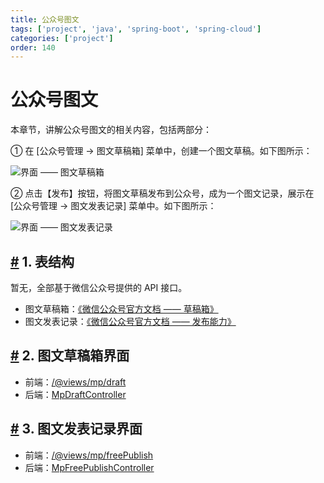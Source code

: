 ```yaml
---
title: 公众号图文
tags: ['project', 'java', 'spring-boot', 'spring-cloud']
categories: ['project']
order: 140
---
```

# 公众号图文

本章节，讲解公众号图文的相关内容，包括两部分：

 ① 在 [公众号管理 -> 图文草稿箱] 菜单中，创建一个图文草稿。如下图所示：

 ![界面 —— 图文草稿箱](https://cloud.iocoder.cn/img/%E5%85%AC%E4%BC%97%E5%8F%B7%E6%89%8B%E5%86%8C/%E5%85%AC%E4%BC%97%E5%8F%B7%E5%9B%BE%E6%96%87/%E7%95%8C%E9%9D%A2-%E5%9B%BE%E6%96%87%E8%8D%89%E7%A8%BF%E7%AE%B1.png)

 ② 点击【发布】按钮，将图文草稿发布到公众号，成为一个图文记录，展示在 [公众号管理 -> 图文发表记录] 菜单中。如下图所示：

 ![界面 —— 图文发表记录](https://cloud.iocoder.cn/img/%E5%85%AC%E4%BC%97%E5%8F%B7%E6%89%8B%E5%86%8C/%E5%85%AC%E4%BC%97%E5%8F%B7%E5%9B%BE%E6%96%87/%E7%95%8C%E9%9D%A2-%E5%9B%BE%E6%96%87%E5%8F%91%E8%A1%A8%E8%AE%B0%E5%BD%95.png)

 ## [#](#_1-表结构) 1. 表结构

 暂无，全部基于微信公众号提供的 API 接口。

 * 图文草稿箱：[《微信公众号官方文档 —— 草稿箱》](https://developers.weixin.qq.com/doc/offiaccount/Draft_Box/Add_draft.html)
* 图文发表记录：[《微信公众号官方文档 —— 发布能力》](https://developers.weixin.qq.com/doc/offiaccount/Publish/Publish.html)

 ## [#](#_2-图文草稿箱界面) 2. 图文草稿箱界面

 * 前端：[/@views/mp/draft](https://github.com/yudaocode/yudao-ui-admin-vue2/blob/master/src/views/mp/draft/index.vue)
* 后端：[MpDraftController](https://github.com/YunaiV/yudao-cloud/blob/master/yudao-module-mp/yudao-module-mp-biz/src/main/java/cn/iocoder/yudao/module/mp/controller/admin/news/MpDraftController.java)

 ## [#](#_3-图文发表记录界面) 3. 图文发表记录界面

 * 前端：[/@views/mp/freePublish](https://github.com/yudaocode/yudao-ui-admin-vue2/blob/master/src/views/mp/freePublish/index.vue)
* 后端：[MpFreePublishController](https://github.com/YunaiV/yudao-cloud/blob/master/yudao-module-mp/yudao-module-mp-biz/src/main/java/cn/iocoder/yudao/module/mp/controller/admin/news/MpFreePublishController.java)

